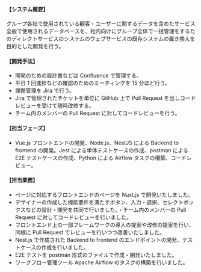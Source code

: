 #### 【システム概要】

グループ各社で使用されている顧客・ユーザーに関するデータを含めたサービス全般で使用されるデータベースを、社内向けにグループ全体で一括管理をするたのディレクトサービスのシステムのウェブサービスの既存システムの置き換えを目的とした開発を行う。

#### 【開発手法】

- 開発のための設計書などは Confluence で管理する。
- 平日 1 回進捗などの確認のためのミーティングを 15 分ほど行う。
- 課題管理を Jira で行う。
- Jira で管理されたチケットを単位に GitHub 上で Pull Request を出しコードレビューを受けて随時改修する。
- チーム内のメンバーの Pull Request に対してコードレビューを行う。

#### 【担当フェーズ】

- Vue.js フロントエンドの開発、Node.js、NestJS による Backend to frontend の開発。Jest による単体テストケースの作成、postman による E2E テストケースの作成、Python による Airflow タスクの構築、コードレビュー。

#### 【担当業務】

- ページに対応するフロントエンドのページを Nuxt.js で開発いたしました。
- デザイナーの作成した機能要件を満たすボタン、入力・選択、セレクトボックスなどの設計・開発を共同で行いました。・チーム内のメンバーの Pull Request に対してコードレビューを行いました。
- フロントエンド上の一部フレームワークの導入の提案や改修の提案を行い、同様に Pull Request でレビューを行いつつ改善いたしました。
- Nest.js で作成された Backend to frontend のエンドポイントの開発、テストケースの作成を行いました。
- E2E テストを postman 形式のファイルで作成・開発いたしました。
- ワークフロー管理ツール Apache Airflow のタスクの構築を行いました。
